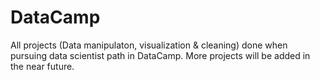 # DataCamp
All projects (Data manipulaton, visualization & cleaning) done when pursuing data scientist path in DataCamp. More projects will be added in the near future.
